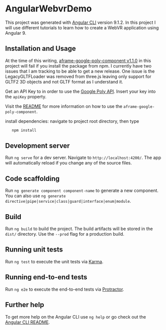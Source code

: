 # AngularWebvrDemo

This project was generated with [Angular CLI](https://github.com/angular/angular-cli) version 9.1.2. In this project I will use different tutorials to learn how to create a WebVR application using Angular 9. 

## Installation and Usage
At the time of this writing,  [aframe-google-poly-component v1.1.0](https://github.com/mattrei/aframe-google-poly-component) in this project will fail if you install the package from npm. I currently have two issues that I am tracking to be able to get a new release. One issue is the LegacyGLTFLoader was removed from three.js leaving only support for GLTF2 3D objects and not GLTF format as I understand it. 

Get an API Key to in order to use the [Google Poly API](https://developers.google.com/poly/develop/web). Insert your key into the `apiKey` property.

Visit the [README](https://github.com/mattrei/aframe-google-poly-component#readme) for more information on how to use the `aframe-google-poly-component`.

install dependencies:
navigate to project root directory, then type 
```bash
   npm install
```

## Development server

Run `ng serve` for a dev server. Navigate to `http://localhost:4200/`. The app will automatically reload if you change any of the source files.

## Code scaffolding

Run `ng generate component component-name` to generate a new component. You can also use `ng generate directive|pipe|service|class|guard|interface|enum|module`.

## Build

Run `ng build` to build the project. The build artifacts will be stored in the `dist/` directory. Use the `--prod` flag for a production build.

## Running unit tests

Run `ng test` to execute the unit tests via [Karma](https://karma-runner.github.io).

## Running end-to-end tests

Run `ng e2e` to execute the end-to-end tests via [Protractor](http://www.protractortest.org/).

## Further help

To get more help on the Angular CLI use `ng help` or go check out the [Angular CLI README](https://github.com/angular/angular-cli/blob/master/README.md).

